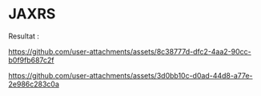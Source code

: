 # JAXRS
Resultat : 


https://github.com/user-attachments/assets/8c38777d-dfc2-4aa2-90cc-b0f9fb687c2f


https://github.com/user-attachments/assets/3d0bb10c-d0ad-44d8-a77e-2e986c283c0a


